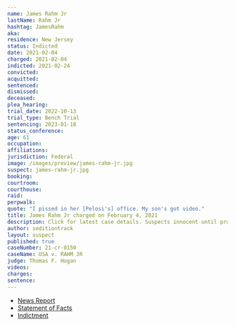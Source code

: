 ```yaml
---
name: James Rahm Jr
lastName: Rahm Jr
hashtag: JamesRahm
aka:
residence: New Jersey
status: Indicted
date: 2021-02-04
charged: 2021-02-04
indicted: 2021-02-24
convicted:
acquitted:
sentenced:
dismissed:
deceased:
plea_hearing:
trial_date: 2022-10-13
trial_type: Bench Trial
sentencing: 2023-01-18
status_conference:
age: 61
occupation:
affiliations:
jurisdiction: Federal
image: /images/preview/james-rahm-jr.jpg
suspect: james-rahm-jr.jpg
booking:
courtroom:
courthouse:
raid:
perpwalk:
quote: "I pissed in her [Pelosi's] office. My son's got video."
title: James Rahm Jr charged on February 4, 2021
description: Click for latest case details. Suspects innocent until proven guilty.
author: seditiontrack
layout: suspect
published: true
caseNumber: 21-cr-0150
caseName: USA v. RAHM JR
judge: Thomas F. Hogan
videos:
charges:
sentence:
---
```

- [News Report](https://www.nj.com/atlantic/2021/04/father-and-son-from-nj-were-at-capitol-riot-together-feds-say.html)
- [Statement of Facts](https://extremism.gwu.edu/sites/g/files/zaxdzs2191/f/James%20Douglas%20Rahm%20III%20Statement%20of%20Facts.pdf)
- [Indictment](https://storage.courtlistener.com/recap/gov.uscourts.dcd.228053/gov.uscourts.dcd.228053.26.0.pdf)
